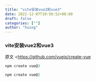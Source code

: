 ```yaml
---
title: "vite安装vue2和vue3"
date: 2022-12-07T10:50:52+08:00
draft: false
categories: [""]
author: "huing"
---
```


### vite安装vue2和vue3

原文 <https://github.com/vuejs/create-vue

```js
npm create vue@3
```

```js
npm create vue@2
```